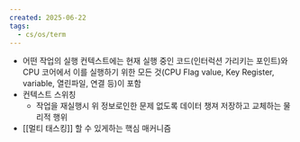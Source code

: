 ```yaml
---
created: 2025-06-22
tags:
  - cs/os/term
---
```

- 어떤 작업의 실행 컨텍스트에는 현재 실행 중인 코드(인터럭션 가리키는 포인트)와 CPU 코어에서 이를 실행하기 위한 모든 것(CPU Flag value, Key Register, variable, 열린파일, 연결 등)이 포함
- 컨텍스트 스위칭
	- 작업을 재실행시 위 정보로인한 문제 없도록 데이터 챙져 저장하고 교체하는 물리적 행위
- [[멀티 태스킹]] 할 수 있게하는 핵심 매커니즘